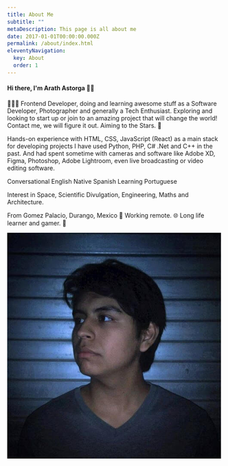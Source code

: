 ```yaml
---
title: About Me
subtitle: ""
metaDescription: This page is all about me
date: 2017-01-01T00:00:00.000Z
permalink: /about/index.html
eleventyNavigation:
  key: About
  order: 1
---
```

#### Hi there, I'm Arath Astorga 👋🏽

👨🏽‍💻 Frontend Developer, doing and learning awesome stuff as a Software Developer, Photographer and generally a Tech Enthusiast. Exploring and looking to start up or join to an amazing project that will change the world! Contact me, we will figure it out. 
Aiming to the Stars. 🌌

Hands-on experience with HTML, CSS, JavaScript (React) as a main stack for developing projects I have used Python, PHP, C# .Net and C++ in the past. And had spent sometime with cameras and software like Adobe XD, Figma, Photoshop, Adobe Lightroom, even live broadcasting or video editing software.

Conversational English
Native Spanish
Learning Portuguese

Interest in Space, Scientific Divulgation, Engineering, Maths and Architecture.

From Gomez Palacio, Durango, Mexico 🌵 Working remote. 🌐 Long life learner and gamer. 💜

![Arath Astorga](/static/img/hero.jpg "Arath Astorga")
